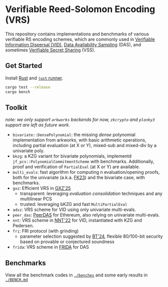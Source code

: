 # Verifiable Reed-Solomon Encoding (VRS)

This repository contains implementations and benchmarks of various verifiable RS encoding schemes, which are commonly used in [Verifiable Information Dispersal (VID)](https://decentralizedthoughts.github.io/2024-08-08-vid/), [Data Availability Sampling](https://www.paradigm.xyz/2022/08/das) (DAS), and sometimes [Verifiable Secret Sharing](https://en.wikipedia.org/wiki/Verifiable_secret_sharing) (VSS).

## Get Started

Install [Rust](https://www.rust-lang.org/) and [`just` runner](https://just.systems/).

``` sh
cargo test --release
cargo bench
```

## Toolkit

_note: we only support `arkworks` backends for now, `zkcrypto` and `plonky3` support are left as future work._

- `bivariate::DensePolynomial`: the missing _dense_ polynomial implementation from arkworks, with basic arithmetic operations, including partial evaluation (at X or Y), mixed-sub and mixed-div by a univariate poly.
- `bkzg`: a KZG variant for bivariate polynomials, implementd `jf_pcs::PolynomialCommitmentScheme` with benchmarks. Additionally, proof and verification of `PartialEval` (at X or Y) are available.
- `multi_evals`: fast algorithm for computing n evaluation/opening proofs, both for the univariate (a.k.a. [FK23](https://eprint.iacr.org/2023/033)) and the bivariate case, with benchmarks.
- `gxz`: Efficient VRS in [GXZ'25]()
  - transparent: leveraging _evaluation consolidation_ techniques and any multilinear PCS
  - trusted: leveraging bKZG and fast `MultiPartialEval`
- `advz`: VRS scheme for VID using only univariate multi-evals.
- `peer_das`: [PeerDAS](https://eprint.iacr.org/2024/1362.pdf) for Ethereum, also relying on univariate multi-evals.
- `nnt`: VRS scheme in [NNT'22](https://arxiv.org/pdf/2111.12323) for VID, instantiated with KZG and Pedersen.
- `fri`: FRI protocol (with grinding)
  - parameter selection suggested by [BT'24](https://eprint.iacr.org/2024/1161), flexible 80/100-bit security based on provable or conjectured soundness
- `frida`: VRS scheme in [FRIDA](https://eprint.iacr.org/2024/248) for DAS

## Benchmarks

View all the benchmark codes in [`./benches`](./benches) and some early results in [`./BENCH.md`](./BENCH.md)
    
